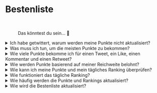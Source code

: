 # Bestenliste



<figure><img src="../../../.gitbook/assets/Prometheus_Throne.png" alt="" width="375"><figcaption><p>Das könntest du sein... 👀</p></figcaption></figure>

<details>

<summary>Ich habe getwittert, warum werden meine Punkte nicht aktualisiert?</summary>

Wir aktualisieren die Daten alle 24 Stunden, sodass deine Punktzahl entsprechend aktualisiert wird. Beachte jedoch, dass ein Tweet zunächst eine bestimmte Anzahl von Interaktionen (Ansichten, Likes, Kommentare, Retweets) haben muss, um von [LunarCrush](lunarcrush-test.md) gezählt zu werden. Dies kann zu einer Verzögerung von bis zu 48 Stunden führen. Es ist erwähnenswert, dass es keine Begrenzung für die Anzahl der Tweets gibt, die du an einem Tag veröffentlichen kannst. Wenn du häufig und konsequent tweetest, haben die Verarbeitungsverzögerungen von LunarCrush einen geringeren Einfluss.

</details>

<details>

<summary>Was muss ich tun, um die meisten Punkte zu bekommen?</summary>

Um die höchsten Punkte für die Saison zu sichern, ist das Ziel, jeden Tag eine möglichst hohe Position in den Rankings zu erreichen. Eine konstante Platzierung unter den Top 300 Teilnehmern bildet eine solide Grundlage, aber eine prominente Platzierung ist eine Leistung, die die maximalen Punkte sichert.

Eine regelmäßige Präsenz ist entscheidend, um keine täglichen Punkte zu verpassen. Um deine täglichen Punkte weiter zu optimieren, beachte folgende bewährte Vorgehensweisen:

Nutze den [LunarCrush](lunarcrush-test.md) Einflusswert. Halte einen konsistenten Veröffentlichungsplan ein (10-40 Mal täglich für Top-Influencer). Verwende genaue $tickers und #hashtags (#XBorg, $XBG und #XBG). Biete wertvollen Inhalt, um deine Follower zu engagieren. Interagiere mit relevanten Beiträgen, insbesondere solchen, die sich auf Tokens, Börsen oder NFTs beziehen, für die du dich begeisterst. Priorisiere eine ansprechende visuelle Gestaltung durch hochwertige Bilder. Markiere andere einflussreiche Personen und bekannte Persönlichkeiten, die mit den von dir fokussierten Tokens verbunden sind. Vermeide übermäßigen Einsatz irrelevanter Hashtags, um Spam zu verhindern.

</details>

<details>

<summary>Wie viele Punkte bekomme ich für einen Tweet, ein Like, einen Kommentar und einen Retweet?</summary>

Da wir uns auf [LunarCrush](lunarcrush-test.md) verlassen, vergeben wir keine Punkte für isolierte Aktionen. LunarCrush misst dein Gesamtengagement für das XBorg-Projekt im Laufe des Tages und generiert ein Ranking. Basierend auf diesem täglichen Ranking sammelt der Spieler Punkte. Weitere Details zur Generierung des Einflussrankings findest du in den [FAQs von LunarCrush](https://lunarcrush.com/faq/how-does-lunarcrush-calculate-social-influence).

</details>

<details>

<summary>Wie werden Punkte basierend auf meiner Reichweite belohnt?</summary>

Die kumulativen Engagement-Aktivitäten, einschließlich Aktionen wie Tweets, Likes, Retweets, Kommentare und Follower, spielen eine Rolle bei der Bestimmung deines täglichen Einflussrankings, gemessen von LunarCrush. XBorg vergibt auf täglicher Basis während der Phase Punkte basierend auf diesem Ranking. Eine höhere Platzierung am Ende der Phase führt zu einer größeren Belohnung.

</details>

<details>

<summary>Wie kann ich meine Punkte und mein tägliches Ranking überprüfen?</summary>

Besuche <mark style="color:red;">**{LINK ZUR BESTENLISTE}**</mark>. Das Ranking wird alle 24 Stunden aktualisiert.

</details>

<details>

<summary>Wie funktioniert das tägliche Ranking?</summary>

Basierend auf deinem Ranking, das von LunarCrush aus den letzten 24 Stunden berechnet und gemessen wird, erhältst du täglich Punkte.

Die Punkte werden wie folgt vergeben:

<img src="../../../.gitbook/assets/points_distribution.png" alt="" data-size="original">

Wenn dein Rang über den 300. Platz hinaus fällt, erhältst du an diesem Tag keine Punkte. Aber das ist der Vorteil dieses Rankings: Jeden Tag hast du eine neue Chance, dich zu beweisen.

Wir hoffen, dass diese Aufschlüsselung Klarheit darüber schafft, wie Punkte gesammelt werden.

</details>

<details>

<summary>Wie häufig werden die Punkte und Rankings aktualisiert?</summary>

Wir extrahieren täglich Daten und vergeben Punkte an die Top 300 Influencer des Tages. Dadurch ändert sich die Bestenliste alle 24 Stunden.

</details>

<details>

<summary>Wie wird die Bestenliste aktualisiert?</summary>

Jeden Tag erhältst du Punkte entsprechend deinem täglichen Rang. Diese Punkte werden täglich akkumuliert, um die Bestenliste zu erstellen. Diese Bestenliste spielt eine entscheidende Rolle bei der Bestimmung deiner Belohnungen am Ende der Qualifikations- oder Saisonphase.

</details>